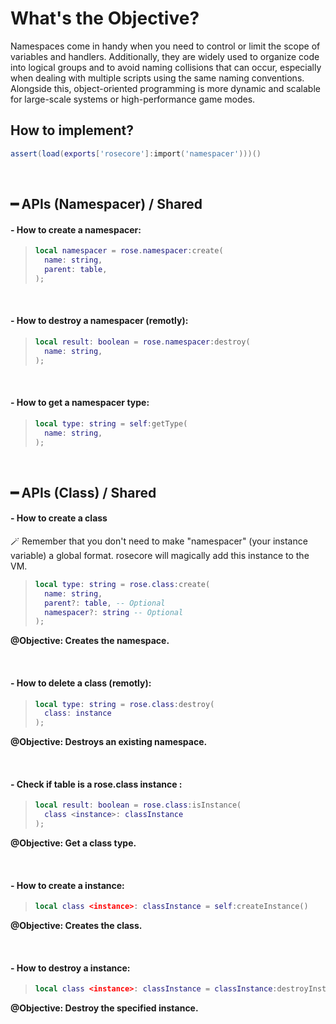 # What's the Objective?

Namespaces come in handy when you need to control or limit the scope of variables and handlers. Additionally, they are widely used to organize code into logical groups and to avoid naming collisions that can occur, especially when dealing with multiple scripts using the same naming conventions. Alongside this, object-oriented programming is more dynamic and scalable for large-scale systems or high-performance game modes.

## How to implement?

```lua
assert(load(exports['rosecore']:import('namespacer')))()
```

<br/>

## ━ APIs (Namespacer) / Shared

#### - How to create a namespacer:

> ```lua
> local namespacer = rose.namespacer:create(
>   name: string,
>   parent: table,
> );
> ```

<br/>

#### - How to destroy a namespacer (remotly):

> ```lua
> local result: boolean = rose.namespacer:destroy(
>   name: string,
> );
> ```

<br/>

#### - How to get a namespacer type:

> ```lua
> local type: string = self:getType(
>   name: string,
> );
> ```

<br/>

## ━ APIs (Class) / Shared

#### - How to create a class

:magic_wand: Remember that you don't need to make "namespacer" (your instance variable) a global format. rosecore will magically add this instance to the VM.

> ```lua
> local type: string = rose.class:create(
>   name: string,
>   parent?: table, -- Optional
>   namespacer?: string -- Optional
> );
> ```

**@Objective: Creates the namespace.**

<br/>

#### - How to delete a class (remotly):

> ```lua
> local type: string = rose.class:destroy(
>   class: instance
> );
> ```

**@Objective: Destroys an existing namespace.**

<br/>

#### - Check if table is a rose.class instance :

> ```lua
> local result: boolean = rose.class:isInstance(
>   class <instance>: classInstance
> );
> ```

**@Objective: Get a class type.**

<br/>

#### - How to create a instance:

> ```lua
> local class <instance>: classInstance = self:createInstance()
> ```

**@Objective: Creates the class.**

<br/>

#### - How to destroy a instance:

> ```lua
> local class <instance>: classInstance = classInstance:destroyInstance()
> ```

**@Objective: Destroy the specified instance.**

<br/>
